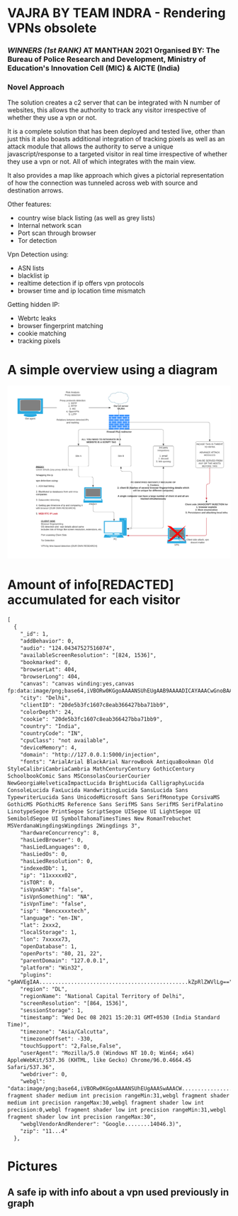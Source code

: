 # VAJRA BY TEAM INDRA - Rendering VPNs obsolete
### *WINNERS (1st RANK)* AT MANTHAN 2021 Organised BY: The Bureau of Police Research and Development, Ministry of Education's Innovation Cell (MIC) & AICTE (India)

### Novel Approach
The solution creates a c2 server that can be integrated with N number of websites, this allows the authority to track any visitor irrespective of whether they use a vpn or not. 

It is a complete solution that has been deployed and tested live, other than just this it also boasts additional integration of tracking pixels as well as an attack module that allows the authority to serve a unique javascript/response to a targeted visitor in real time irrespective of whether they use a vpn or not. All of which integrates with the main view.

It also provides a map like approach which gives a pictorial representation of how the connection was tunneled across web with source and destination arrows.

Other features:
- country wise black listing (as well as grey lists)
- Internal network scan
- Port scan through browser
- Tor detection

Vpn Detection using:
- ASN lists
- blacklist ip
- realtime detection if ip offers vpn protocols
- browser time and ip location time mismatch

Getting hidden IP:
- Webrtc leaks
- browser fingerprint matching
- cookie matching
- tracking pixels

# A simple overview using a diagram
![Functioning](https://github.com/abankalarm/VAJRA-1st_at_Manthan_hackathon/blob/main/Network%20diagram%20example.png)

# Amount of info[REDACTED] accumulated for each visitor
```
[
  {
    "_id": 1, 
    "addBehavior": 0, 
    "audio": "124.04347527516074", 
    "availableScreenResolution": "[824, 1536]", 
    "bookmarked": 0, 
    "browserLat": 404, 
    "browserLong": 404, 
    "canvas": "canvas winding:yes,canvas fp:data:image/png;base64,iVBORw0KGgoAAAANSUhEUgAAB9AAAADICAYAAACwGnoBAAAAAXNSR0IArs4c6QAAIABJREFUeF7s3Xl8XXWd//HXSdJ9A1qgLdBSSssmWwVEBkXUEQUXGBUcBa0shQFBmRGdGWVE0RkVHRUUoSx2Rp2Hy8yAg6AwjKDwQ0AEC7JT6AZlaaEb3ZLc83t8Tu5Jb25vknuTmzShr+/jwSNN7vku53luwh/v+/l+EwZ4S0l3AfYH9gGmA1OBScCE4r8r3cEiYDmwDIh/LwAeBR5KSJ7NO6Sko4B9gf1Kvm4PjACGF7/Gv/P/ouv6sv82FL9/BXgYeCT/mpC82r6.....................VRAgQIECBAgAABAgQIECBAgAABAgQIECBAgAABAgQIECgpIKCX1DWbAAECBAgQIECAAAECBAgQIECAAAECBAgQIECAAAECBKoRENCrOZVFCRAgQIAAAQIECBAgQIAAAQIECBAgQIAAAQIECBAgQKCkgIBeUtdsAgQIECBAgAABAgQIECBAgAABAgQIECBAgAABAgQIEKhGQECv5lQWJUCAAAECBAgQIECAAAECBAgQIECAAAECBAgQIECAAIGSAgJ6SV2zCRAgQIAAAQIECBAgQIAAAQIECBAgQIAAAQIECBAgQKAaAQG9mlNZlAABAgQIECBAgAABAgQIECBAgAABAgQIECBAgAABAgRKCgjoJXXNJkCAAAECBAgQIECAAAECBAgQIECAAAECBAgQIECAAIFqBAT0ak5lUQIECBAgQIAAAQIECBAgQIAAAQIECBAgQIAAAQIECBAoKfAxezO2TxnqrJ4AAAAASUVORK5CYII=", 
    "city": "Delhi", 
    "clientID": "20de5b3fc1607c8eab366427bba71bb9", 
    "colorDepth": 24, 
    "cookie": "20de5b3fc1607c8eab366427bba71bb9", 
    "country": "India", 
    "countryCode": "IN", 
    "cpuClass": "not available", 
    "deviceMemory": 4, 
    "domain": "http://127.0.0.1:5000/injection", 
    "fonts": "ArialArial BlackArial NarrowBook AntiquaBookman Old StyleCalibriCambriaCambria MathCenturyCentury GothicCentury SchoolbookComic Sans MSConsolasCourierCourier NewGeorgiaHelveticaImpactLucida BrightLucida CalligraphyLucida ConsoleLucida FaxLucida HandwritingLucida SansLucida Sans TypewriterLucida Sans UnicodeMicrosoft Sans SerifMonotype CorsivaMS GothicMS PGothicMS Reference Sans SerifMS Sans SerifMS SerifPalatino LinotypeSegoe PrintSegoe ScriptSegoe UISegoe UI LightSegoe UI SemiboldSegoe UI SymbolTahomaTimesTimes New RomanTrebuchet MSVerdanaWingdingsWingdings 2Wingdings 3", 
    "hardwareConcurrency": 8, 
    "hasLiedBrowser": 0, 
    "hasLiedLanguages": 0, 
    "hasLiedOs": 0, 
    "hasLiedResolution": 0, 
    "indexedDb": 1, 
    "ip": "11xxxxx02", 
    "isTOR": 0, 
    "isVpnASN": "false", 
    "isVpnSomething": "NA", 
    "isVpnTime": "false", 
    "isp": "Bencxxxxtech", 
    "language": "en-IN", 
    "lat": 2xxx2, 
    "localStorage": 1, 
    "lon": 7xxxxx73, 
    "openDatabase": 1, 
    "openPorts": "80, 21, 22", 
    "parentDomain": "127.0.0.1", 
    "platform": "Win32", 
    "plugins": "gAWVEgIAA...............................................kZpRlZWVlLg==", 
    "region": "DL", 
    "regionName": "National Capital Territory of Delhi", 
    "screenResolution": "[864, 1536]", 
    "sessionStorage": 1, 
    "timestamp": "Wed Dec 08 2021 15:20:31 GMT+0530 (India Standard Time)", 
    "timezone": "Asia/Calcutta", 
    "timezoneOffset": -330, 
    "touchSupport": "2,False,False", 
    "userAgent": "Mozilla/5.0 (Windows NT 10.0; Win64; x64) AppleWebKit/537.36 (KHTML, like Gecko) Chrome/96.0.4664.45 Safari/537.36", 
    "webdriver": 0, 
    "webgl": "data:image/png;base64,iVBORw0KGgoAAAANSUhEUgAAASwAAACW.............................................sion:0,webgl fragment shader medium int precision rangeMin:31,webgl fragment shader medium int precision rangeMax:30,webgl fragment shader low int precision:0,webgl fragment shader low int precision rangeMin:31,webgl fragment shader low int precision rangeMax:30", 
    "webglVendorAndRenderer": "Google........14046.3)", 
    "zip": "11...4"
  },
```

# Pictures

## A safe ip with info about a vpn used previously in graph


